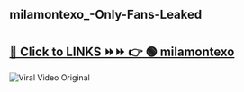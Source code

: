 
 ## milamontexo_-Only-Fans-Leaked

# <h2><a href="https://clipsfans.com/milamontexo_&ref=git">🔗 Click to LINKS ⏩⏩ 👉 🟢 milamontexo  </a></h2>

<a href="https://clipsfans.com/milamontexo_&ref=git" rel="nofollow" data-target="animated-image.originalLink"><img src="https://i.ibb.co.com/xMMVF88/686577567.gif" alt="Viral Video Original" style="max-width: 100%; display: inline-block;" data-target="animated-image.originalImage"></a>
